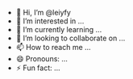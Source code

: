 - 👋 Hi, I’m @leiyfy
- 👀 I’m interested in ...
- 🌱 I’m currently learning ...
- 💞️ I’m looking to collaborate on ...
- 📫 How to reach me ...
- 😄 Pronouns: ...
- ⚡ Fun fact: ...

<!---
leiyfy/leiyfy is a ✨ special ✨ repository because its `README.md` (this file) appears on your GitHub profile.
You can click the Preview link to take a look at your changes.
--->
